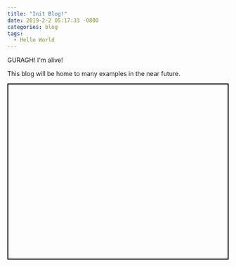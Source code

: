 ```yaml
---
title: "Init Blog!"
date: 2019-2-2 05:17:33 -0800
categories: blog
tags:
  - Hello World
---
```

GURAGH!  I'm alive!

This blog will be home to many examples in the near future.

<p class="codepen" data-height="400" data-theme-id="light" data-default-tab="result" data-user="zalo" data-slug-hash="daoXRZ" style="height: 400px; box-sizing: border-box; display: flex; align-items: center; justify-content: center; border: 2px solid black; margin: 1em 0; padding: 1em;" data-pen-title="Simple Verlet">
</p>
<script async src="https://static.codepen.io/assets/embed/ei.js"></script>
